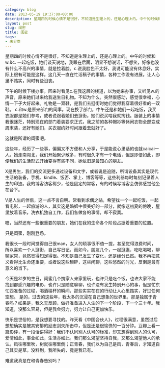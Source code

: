 ```yaml
---
category: blog
date: 2013-05-19 19:37:00+00:00
description: 星期四的时候心情不是很好，不知道是生理上的，还是心理上的。中午的时候和w.&c.
layout: post
slug: 闺密
title: 闺密
tags:
- 未分类
---
```


星期四的时候心情不是很好，不知道是生理上的，还是心理上的。中午的时候和w.&c. 一起吃饭，她们谈天说地，我跟在后面，明显不想说话，不想笑，好像也没有什么不高兴的事情，就是拉着脸。c.说我脸色不太好，我说可能没有休息好，实际上很有可能是这样。这几天一直在忙活稿子的事情，各种工作没有进展，让人心里不踏实，同时有些沮丧。   
  
下午的时候下楼办事，回来时看见c.在我这层的楼道，以为她来办事，又听见w.的声音，原来她们过来给我送生日礼物。不知为什么，突然很感动，感觉很幸福，心情一下子大好起来。礼物是一双鞋，是我们去逛街时她们觉得我穿着很好看的一双鞋。 c.和w.是原来部门的同事，现在换了部门，中午还是和她们一起吃饭，我买衣服都是她们参考，或者说跟着她们去逛街，她们说买啥我就掏钱。服装上的事情我很迷茫，特别现在的部门着装要求正式，我之前的各种帽衫等休闲衣物全部变成周末装，还好有她们，买衣服约好时间跟着去就好了。   
  
这就是所谓的闺蜜吧。  
  
这些年，经历了一些事，偏偏又不方便和人分享，于是能说心里话的也就caicai一人。她走南闯北，我们开始聚少散多，有时很久才有一个电话，但是即便如此，即便我们的生活形式开始变得有些不同，她依旧是最知心的朋友。   
  
X是男生，我们的交流更多通过设备和文字，或者说是追随，所谓设备其实是现代生活的装备，手机、kindle、饭否、掌上、博客等等，这些利器每时每刻记录着人生的印迹。我的博客访客稀少，他是固定的常客，有的时候写博客会仿佛感觉他坐在台下。   
  
V是人生的伴侣，这一点不言自明。常看到求偶之贴，希望找一个一起吃饭，一起看电影，一起旅游的人，其实这是婚姻中很美好的一部分，就像这初夏的傍晚，屋里放着音乐，洗衣机独自工作，我们各做各的事情，却不寂寞。   
  
嗯，当然还有一些很重要的朋友，她们在我的生命各个阶段占据着重要的位置。   
  
只是闺蜜，刚刚登场。   
  
我很长一段时间觉得自己很man，女人的琐事很不值一提，甚至觉得浪费时间，所以喜欢一个人逛街，自己写日记。而如今，朋友几个，一起逛逛，吃吃喝喝，聊聊家常，竟然觉得知足得很。不知是自己发生了变化，还是缘分已然。我不再把意义看得比生命还重要，或者说这些琐碎，这些闲聊，这些悠然的时光，反倒是最有意义的当下。   
  
今天是31岁的生日，闺蜜几个携家人来家里玩，也许只是吃个饭，也许大家不能找到都感兴趣的电影，也许只是随意聊聊，也许没有发生特别开心的事，但是忙东忙西准备的过程，喝酒碰杯的瞬间，那些实实在在的行动让人心里踏实，好过任何空想。 是的，过去的这些年，我太多的沉浸在自己想象的世界里，那是独属于青春吗？如果是，我义无反顾，做好准备进入人生的下一个阶段，下一个三十年。我知道，没那么容易，但是我会努力，努力让自己更加快乐。   
  
快乐是世俗的，是我想要寻找的。昨天看《中国合伙人》，过程很满意，虽然过后想想确实是被其安排的励志剑矢所击中，但是还是很愉快的一百分钟。豆瓣上看一篇影评，有一段话讲得好：我们不认同别人认可的标准，却又想得到别人的认可，爱情如此，事业如此，生活亦如此。我们那么渴望坚持自我，又那么渴望他人的承认。风往哪里吹，树就往哪里倒；正青春，我们以为自己是风，青春后，才知道自己其实是草。没料到，我所失的，竟是我已有。   
  
难道我真是在和青春告别吗？
